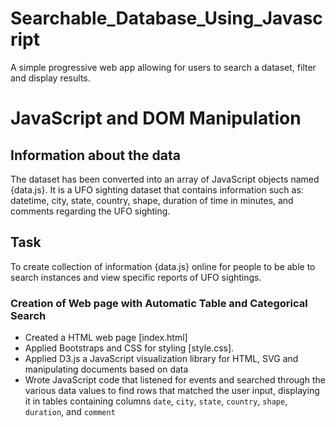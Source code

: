 # Searchable_Database_Using_Javascript
A simple progressive web app allowing for users to search a dataset, filter and display results.  

# JavaScript and DOM Manipulation

## Information about the data 
The dataset has been converted into an array of JavaScript objects named {data.js}.  It is a UFO sighting dataset that contains information such as: datetime, city, state, country, shape, duration of time in minutes, and comments regarding the UFO sighting.  
 ## Task
To create collection of information {data.js} online for people to be able to search instances and view specific reports of UFO sightings.  
### Creation of Web page with Automatic Table and Categorical Search 
* Created a HTML web page [index.html]
* Applied Bootstraps and CSS for styling [style.css].  
* Applied D3.js a JavaScript visualization library for HTML, SVG and manipulating documents based on data
* Wrote JavaScript code that listened for events and searched through the various data values to find rows that matched the user input, displaying it in tables containing columns `date`, `city`, `state`, `country`, `shape`, `duration`, and `comment`
